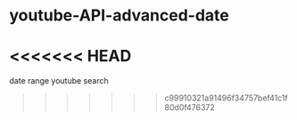 # youtube-API-advanced-date
<<<<<<< HEAD
=======
date range youtube search


>>>>>>> c99910321a91496f34757bef41c1f80d0f476372
